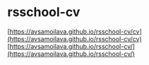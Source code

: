 # rsschool-cv

[https://avsamoilava.github.io/rsschool-cv/cv](https://avsamoilava.github.io/rsschool-cv/cv)
[https://avsamoilava.github.io/rsschool-cv/](https://avsamoilava.github.io/rsschool-cv/)